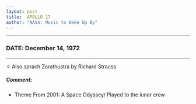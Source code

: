 ```yaml
---
layout: post
title:  APOLLO 17
author: "NASA: Music to Wake Up By"
---
```


----
### DATE: December 14, 1972
----
✧ Also sprach Zarathustra by Richard Strauss

##### Comment:
* Theme From 2001: A Space Odyssey/ Played to the lunar crew
